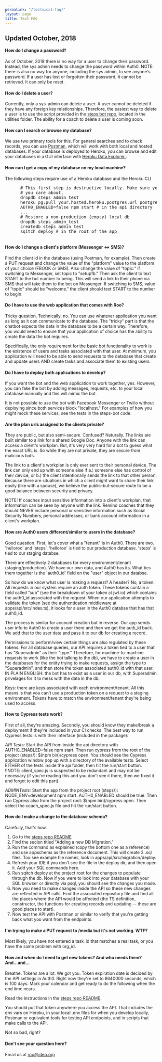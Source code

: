 ```yaml
---
permalink: "/technical-faq/"
layout: page
title: Tech FAQ
---
```


<div class="row">
  <div class="col l12">
    <h2>Updated October, 2018</h2>
  </div>
  <div class="col l12">
    <h4>How do I change a password?</h4>
    <p>
      As of October, 2018 there is no way for a user to change their password. Instead, the sys admin needs to change the password within Auth0. NOTE: there is also no way for anyone, including the sys admin, to see anyone's password. If a user has lost or forgotten their password, it cannot be retrieved. It can only be reset.
    </p>
    <h4>How do I delete a user?</h4>
    <p>
      Currently, only a sys-admin can delete a user. A user cannot be deleted if they have any foreign key relationships. Therefore, the easiest way to delete a user is to use the script provided in the <a href="https://github.com/ideoorg/steps-bot">steps bot repo</a>, located in the utilities folder. The ability for a coach to delete a user is coming soon.
    </p>
    <h4>How can I search or browse my database?</h4>
    <p>
      We use two primary tools for this. For general searches and to check records, you can use <a href=https://www.getpostman.com/apps"">Postman</a>, which will work with both local and hosted databases. If your database is deployed to Heroku, you can browse and edit your databases in a GUI interface with <a href="https://datazenit.com/heroku-data-explorer.html">Heroku Data Explorer </a>.
    </p>
    <h4>How can I get a copy of my database on my local machine?</h4>
    <p>The following steps require use of a Heroku database and the Heroku CLI</p>
    <pre style="whitespace: pre-line">
      # This first step is destructive locally. Make sure you don't have local data 
      # you care about.
      dropdb steps_admin_test
      heroku pg:pull your.hosted.heroku.postgres.url postgres://localhost/steps_admin_test -a steps-admin
      AUTH0_ENABLED=false npm start # in the api directory
      ...
      # Restore a non-production (empty) local db
      dropdb steps_admin_test
      createdb steps_admin_test
      sqitch deploy # in the root of the app
    </pre>
    <h4>How do I change a client's platform (Messenger <-> SMS)?</h4>
    <p>
      Find the client id in the database (using Postman, for example). Then create a PUT request and change the value of the "platform" value to the platform of your choice (FBOOK or SMS). Also change the value of "topic:" if switching to Messenger, set topic to "setupfb." Then ask the client to text START to the bot number to being. This will send a link to their phone via SMS that will take them to the bot on Messenger. If switching to SMS, value of "topic" should be "welcome." the client should text START to the number to begin. 
    </p>
    <h4>Do I have to use the web application that comes with Roo?</h4>
    <p>
      Tricky question. Technically, no. You can use whatever application you want as long as it can communicate to the database. The "tricky" part is that the chatbot expects the data in the database to be a certain way. Therefore, you would need to ensure that your application of choice has the ability to create the data the bot requires.
    </p>
    <p>
      Specifically, the only requirement for the basic bot functionality to work is the existence of users and tasks associated with that user. At minimum, you application will need to be able to send requests to the database that create and update users AND create tasks and associate them to existing users. 
    </p>
     <h4>Do I have to deploy both applications to develop?</h4>
     <p>
        If you want the bot and the web application to work together, yes. However, you can fake the bot by adding messages, requests, etc. to your local database manually and this will mimic the bot.
     </p>
     <p>
        It is not possible to use the bot with Facebook Messenger or Twilio without deploying since both services block "localhost." For examples of how you might mock these services, see the tests in the <span class="inline-code">steps-bot</span> code.
     </p>
     <h4>Are the plan urls assigned to the clients private?</h4>
     <p>
        They are public, but also semi-secure. Confused? Naturally. The links are built similar to a link for a shared Google Doc. Anyone with the link can access a client's workplan. But, it's very very hard for a bot to guess what the exact URL is. So while they are not private, they are secure from malicious bots. 
     </p>
     <p>
        The link to a client's workplan is only ever sent to their personal device. The link can only end up with someone else if a.) someone else has control of their device, or b.) the client intentionally sends the link to that other person. Because there are situations in which a client might want to share their link easily (like with a spouse), we believe the public-but-secure route to be a good balance between security and privacy.
     </p>
     <p>
        NOTE! If coaches input sensitive information into a client's workplan, that information can be seen by anyone with the link. Remind coaches that they should NEVER include personal or sensitive information such as Social Security Numbers, personal addresses, or bank account information in a client's workplan. 
     </p>
     <h4>How are Auth0 users different/similar to users in the database?</h4>
     <p>
        Good question. First, let's cover what a "tenant" is in Auth0. There are two. 'helloroo' and 'steps'. 'helloroo' is tied to our production database. 'steps' is tied to our staging databse.
      </p>
      <p>
        There are effectively 2 databases for every environment/tenant (staging/production). We have our own data, and Auth0 has its. What ties them together is the `auth0_id` field on the "user" object in our databse. 
      <p>
        So how do we know what user is making a request? A header? No, a token. All requests in our system require an auth token. These tokens contain a field called “sub” (see the breakdown of your token at jwt.io) which contains the auth0_id associated with the request. When our application attempts to validate the token (see the authentication middleware at apps/api/src/index.ts), it looks for a user in the Auth0 databse that has that auth0_id. 
      </p>
      <p>
        The process is similar for account creation but in reverse. Our app sends user info to Auth0 to create a user there and then we get the auth_id back. We add that to the user data and pass it to our db for creating a record. 
      </p>
      <p>
        Permissions to perform/view certain things are also regulated by these tokens. For all database queries, our API requires a token tied to a user that has "Superadmin" as their "type." Therefore, for machine-to-machine requests to work (like the bot talking to the db), we have to create a user in the databases for the entity trying to make requests, assign the type to "Superadmin", and then store the token associated auth0_id with that user. IN PLAIN ENGLISH: the bot has to exist as a user in our db, with Superadmin privelages for it to mess with the data in the db. 
      </p>
      <p>
        Keys: there are keys associated with each environment/tenant. All this means is that you can’t use a production token on a request to a staging environment. Tokens have to match the environment/tenant they're being used to access.
      </p>
    <h4>How to Cypress tests work?</h4>
    <p>
      First of all, they're amazing. Secondly, you should know they make/break a deployment if they're included in your CI checks. The best way to run Cypress tests is with their interface (included in the package):
    </p>
    <p>
      <em>API Tests: </em>Start the API from inside the api directory with <span class="inline-code">AUTH0_ENABLED=false npm start</span>. Then run cypress from the root of the project (steps/): <span class="inline-code">$(npm bin)/cypress open</span>. You should see the Cypress application window pop up with a directory of the available tests. Select EITHER of the tests inside the api folder, then hit the run/start button. !!NOTE: client_spec.js is suspected to be redundant and may not be necessary (if you're reading this and you don't see it there, then we fixed it and forgot to edit this part). 
    </p>
    <p>
      <em>ADMINTests: </em>Start the app from the project root (steps/): <span class="inline-code">NODE_ENV=development npm start</span>. <span class="inline-code">AUTH0_ENABLED</span> should be <span class="inline-code">true</span>. Then run Cypress also from the project root: <span class="inline-code">$(npm bin)/cypress open</span>. Then select the <span class="inline-code">coach_spec.js</span> file and hit the run/start button. 
    </p>
    <h4>How do I make a change to the database schema?</h4>
    <p>
      Carefully, that's how. 
    </p>
    <ol>
      <li>Go to the <a href="https://github.com/IDEOorg/steps">steps repo README</a></li>
      <li>Find the secion titled "Adding a new DB Migration."</li>
      <li>Run the command as explained (copy the bottom one as a reference) and use <span class="inline-code">appschema</span> as the reference document. This will create 3 <span class="inline-code">.sql</span> files. Too see example file names, look in <span class="inline-code">apps/api/src/migration/deploy</span>.</li>
      <li>Refresh your IDE if you don't see the file in the <span class="inline-code">deploy</span> dir, and then open it. Add your SQL commands here. </li>
      <li>Run <span class="inline-code">sqitch deploy</span> at the project root for the changes to populate through the db. Now if you were to look into your database with your SQL browser or directly via <span class="inline-code">psql<span>, you should see the changes you made.</li>
      <li>Now you need to make changes inside the API so these new changes are reflected in API calls. Find the associated repository file and find all the places where the API would be affected (the TS definition, constructor, the functions for creating records and updating -- these are good places to start).</li>
      <li>Now test the API with Postman or similar to verify that you're getting back what you want from the endpoints.</li>
    </ol>
    <h4>I'm trying to make a PUT request to <span class="inline-code">/media</span> but it's not working. WTF?</h4>
    <p>
      Most likely, you have not entered a <span class="inline-code">task_id</span> that matches a real task, or you have the same problem with <span class="inline-code">org_id</span>.
    </p>
    <h4>How and when do I need to get new tokens? And who needs them? And...and...</h4>
    <p>
      Breathe. Tokens are a lot. We got you. Token expiration date is decided by the API settings in Auth0. Right now they're set to 8640000 seconds, which is 100 days. Mark your calendar and get ready to do the following when the end time nears.
    </p>
    <p>
      Read the instructions in the <a href="https://github.com/IDEOorg/steps">steps repo README</a>.
    </p>
    <p>
      You should put that token anywhere you access the API. That includes the env vars on Heroku, in your local .env files for when you develop locally, Postman or equivalent tools for testing API endpoints, and in scripts that make calls to the API. 
    </p>
    <p>
      Not so bad, right?
    </p>
    <h4>Don't see your question here?</h4>
    <p>Email us at <a href="mailto:roo@ideo.org">roo@ideo.org</a></p>
  </div>
</div>